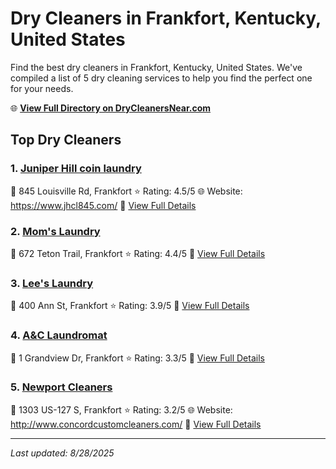# Dry Cleaners in Frankfort, Kentucky, United States

Find the best dry cleaners in Frankfort, Kentucky, United States. We've compiled a list of 5 dry cleaning services to help you find the perfect one for your needs.

🌐 **[View Full Directory on DryCleanersNear.com](https://drycleanersnear.com/city/US/Kentucky/Frankfort)**

## Top Dry Cleaners

### 1. [Juniper Hill coin laundry](https://drycleanersnear.com/dryCleaner/688f201846b6614a95a95f37/juniper-hill-coin-laundry)
📍 845 Louisville Rd, Frankfort
⭐ Rating: 4.5/5
🌐 Website: https://www.jhcl845.com/
🔗 [View Full Details](https://drycleanersnear.com/dryCleaner/688f201846b6614a95a95f37/juniper-hill-coin-laundry)

### 2. [Mom's Laundry](https://drycleanersnear.com/dryCleaner/688f1ffe46b6614a95a95e78/mom-s-laundry)
📍 672 Teton Trail, Frankfort
⭐ Rating: 4.4/5
🔗 [View Full Details](https://drycleanersnear.com/dryCleaner/688f1ffe46b6614a95a95e78/mom-s-laundry)

### 3. [Lee's Laundry](https://drycleanersnear.com/dryCleaner/688f204c46b6614a95a960bf/lee-s-laundry)
📍 400 Ann St, Frankfort
⭐ Rating: 3.9/5
🔗 [View Full Details](https://drycleanersnear.com/dryCleaner/688f204c46b6614a95a960bf/lee-s-laundry)

### 4. [A&C Laundromat](https://drycleanersnear.com/dryCleaner/688f206146b6614a95a96160/a-c-laundromat)
📍 1 Grandview Dr, Frankfort
⭐ Rating: 3.3/5
🔗 [View Full Details](https://drycleanersnear.com/dryCleaner/688f206146b6614a95a96160/a-c-laundromat)

### 5. [Newport Cleaners](https://drycleanersnear.com/dryCleaner/688f1fd346b6614a95a95c93/newport-cleaners)
📍 1303 US-127 S, Frankfort
⭐ Rating: 3.2/5
🌐 Website: http://www.concordcustomcleaners.com/
🔗 [View Full Details](https://drycleanersnear.com/dryCleaner/688f1fd346b6614a95a95c93/newport-cleaners)


---

*Last updated: 8/28/2025*

